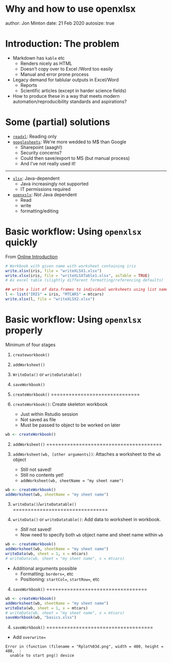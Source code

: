 Why and how to use openxlsx
========================================================
author: Jon Minton
date: 21 Feb 2020
autosize: true

Introduction: The problem
========================================================

- Markdown has `kable` etc
    - Renders nicely as HTML
    - Doesn't copy over to Excel /Word too easily
    - Manual and error prone process
- Legacy demand for tablular outputs in Excel/Word
    - Reports
    - Scientific articles (except in harder science fields)
- How to produce these in a way that meets modern automation/reproducibility standards and aspirations?

Some (partial) solutions
==========================================================

- [`readxl`](https://readxl.tidyverse.org/): Reading only 
- [`googlesheets`](https://cran.r-project.org/web/packages/googlesheets/vignettes/basic-usage.html): We're more wedded to M$ than Google
    - Sharepoint (aaagh!)
    - Security concerns?
    - Could then save/export to MS (but manual process)
    - And I've not really used it!
    
***

- [`xlsx`](https://cran.r-project.org/web/packages/xlsx/xlsx.pdf): Java-dependent
    - Java increasingly not supported
    - IT permissions required
- [`openxslx`](https://cran.r-project.org/web/packages/openxlsx/index.html): *Not* Java dependent
    - Read
    - write
    - formatting/editing
    
Basic workflow: Using `openxlsx` quickly
=========================================================

From [Online Introduction](https://cran.r-project.org/web/packages/openxlsx/vignettes/Introduction.pdf)


```r
# Workbook with given name with worksheet containing iris
write.xlsx(iris, file = "writeXLSX1.xlsx") 
write.xlsx(iris, file = "writeXLSXTable1.xlsx", asTable = TRUE) 
# As excel table (slightly different formatting/referencing defaults)
```


```r
## write a list of data.frames to individual worksheets using list names as worksheet names
l <- list("IRIS" = iris, "MTCARS" = mtcars)
write.xlsx(l, file = "writeXLSX2.xlsx")
```

Basic workflow: Using `openxlsx` properly
=========================================================

Minimum of four stages 

1. `createworkbook()`
2. `addWorksheet()`
3. `WriteData()` or `writeDatatable()`
4. `saveWorkbook()`


1. `createWorkbook()`
==============================

1. `createWorkbook()`: Create skeleton workbook
    - Just within Rstudio session
    - Not saved as file
    - Must be passed to object to be worked on later


```r
wb <- createWorkbook()
```
    
2. `addWorksheet()`
=======================================

2. `addWorksheet(wb, [other arguments])`: Attaches a worksheet to the `wb` object
    - Still not saved!
    - Still no contents yet!
    - `addWorksheet(wb, sheetName = "my sheet name")`


```r
wb <- createWorkbook()
addWorksheet(wb, sheetName = "my sheet name")
```

3. `writeData()`/`writeDatatable()`
================================

3. `writeData()` or `writeDatatable()`: Add data to worksheet in workbook.
    - *Still* not saved!
    - Now need to specify both `wb` object name and sheet name within `wb`
    

```r
wb <- createWorkbook()
addWorksheet(wb, sheetName = "my sheet name")
writeData(wb, sheet = 1, x = mtcars)
# writeData(wb, sheet = "my sheet name", x = mtcars)
```

- Additional arguments possible
    - Formatting: `borders=`, etc
    - Positioning: `startCol=`, `startRow=`, etc


4. `saveWorkbook()`
==================================


```r
wb <- createWorkbook()
addWorksheet(wb, sheetName = "my sheet name")
writeData(wb, sheet = 1, x = mtcars)
# writeData(wb, sheet = "my sheet name", x = mtcars)
saveWorkbook(wb, "basics.xlsx")
```

4. `saveWorkbook()`
====================================

- Add `overwrite=`




```
Error in (function (filename = "Rplot%03d.png", width = 480, height = 480,  : 
  unable to start png() device
```
